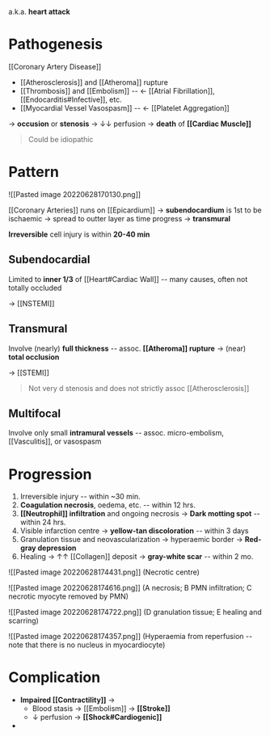 a.k.a. **heart attack**

# Pathogenesis
[[Coronary Artery Disease]]
- [[Atherosclerosis]] and [[Atheroma]] rupture
- [[Thrombosis]] and [[Embolism]] -- ← [[Atrial Fibrillation]], [[Endocarditis#Infective]], etc.
- [[Myocardial Vessel Vasospasm]] -- ← [[Platelet Aggregation]]

→ **occusion** or **stenosis** → ↓↓ perfusion → **death** of **[[Cardiac Muscle]]**

> Could be idiopathic

# Pattern

![[Pasted image 20220628170130.png]]

[[Coronary Arteries]] runs on [[Epicardium]] → **subendocardium** is 1st to be ischaemic → spread to outter layer as time progress → **transmural**

**Irreversible** cell injury is within **20-40 min**

## Subendocardial
Limited to **inner 1/3** of [[Heart#Cardiac Wall]] -- many causes, often not totally occluded

→ [[NSTEMI]]

## Transmural
Involve (nearly) **full thickness** -- assoc. **[[Atheroma]] rupture** → (near) **total occlusion**

→ [[STEMI]]

> Not very d stenosis and does not strictly assoc [[Atherosclerosis]]

## Multifocal
Involve only small **intramural vessels** -- assoc. micro-embolism, [[Vasculitis]], or vasospasm

# Progression
1. Irreversible injury -- within ~30 min.
2. **Coagulation necrosis**, oedema, etc. -- within 12 hrs.
3. **[[Neutrophil]] infiltration** and ongoing necrosis → **Dark motting spot** -- within 24 hrs.
4. Visible infarction centre → **yellow-tan discoloration** -- within 3 days
5. Granulation tissue and neovascularization → hyperaemic border → **Red-gray depression**
6. Healing → ↑↑ [[Collagen]] deposit → **gray-white scar** -- within 2 mo.

![[Pasted image 20220628174431.png]]
(Necrotic centre)

![[Pasted image 20220628174616.png]]
(A necrosis; B PMN infiltration; C necrotic myocyte removed by PMN)

![[Pasted image 20220628174722.png]]
(D granulation tissue; E healing and scarring)

![[Pasted image 20220628174357.png]]
(Hyperaemia from reperfusion -- note that there is no nucleus in myocardiocyte)

# Complication
- **Impaired [[Contractility]]** → 
	- Blood stasis → [[Embolism]] → **[[Stroke]]**
	- ↓ perfusion → **[[Shock#Cardiogenic]]**
- 